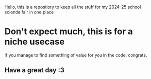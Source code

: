 Hello, this is a  repostiory to keep all the stuff for my 2024-25 school sciende fair in one place

# Don't expect much, this is for a niche usecase

If you manage to find something of value for you in the code, congrats.

## Have a great day :3